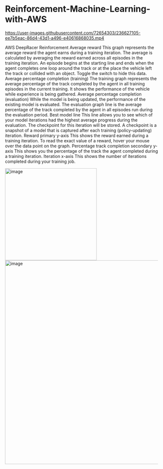 # Reinforcement-Machine-Learning-with-AWS


https://user-images.githubusercontent.com/72654303/236627105-ee7b5eac-86d4-43d1-a496-e40616868035.mp4


AWS DeepRacer Reinforcement
Average reward
This graph represents the average reward the agent earns during a training iteration. The average is calculated by averaging the reward earned across all episodes in the training iteration. An episode begins at the starting line and ends when the agent completes one loop around the track or at the place the vehicle left the track or collided with an object. Toggle the switch to hide this data.
Average percentage completion (training)
The training graph represents the average percentage of the track completed by the agent in all training episodes in the current training. It shows the performance of the vehicle while experience is being gathered.
Average percentage completion (evaluation)
While the model is being updated, the performance of the existing model is evaluated. The evaluation graph line is the average percentage of the track completed by the agent in all episodes run during the evaluation period.
Best model line
This line allows you to see which of your model iterations had the highest average progress during the evaluation. The checkpoint for this iteration will be stored. A checkpoint is a snapshot of a model that is captured after each training (policy-updating) iteration.
Reward primary y-axis
This shows the reward earned during a training iteration. To read the exact value of a reward, hover your mouse over the data point on the graph.
Percentage track completion secondary y-axis
This shows you the percentage of the track the agent completed during a training iteration.
Iteration x-axis
This shows the number of iterations completed during your training job.

<img width="302" alt="image" src="https://user-images.githubusercontent.com/72654303/236625773-0df84c96-5c14-4693-aa5b-7485620f1acf.png">
<img width="669" alt="image" src="https://user-images.githubusercontent.com/72654303/236625801-45f5d482-628e-4e80-8cba-d6a20585b340.png">
